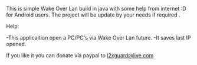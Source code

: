 This is simple Wake Over Lan build in java with some help from internet :D for Android users.
The project will be update by your needs if required .

Help:

-This applicaition open a PC/PC's via Wake Over Lan future.
-It saves last IP opened.

If you like it you can donate via paypal to l2xguard@live.com